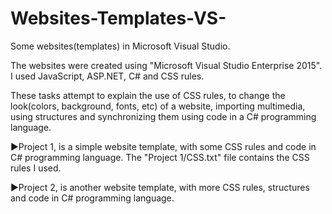 # Websites-Templates-VS-
 Some websites(templates) in Microsoft Visual Studio.

The websites were created using "Microsoft Visual Studio Enterprise 2015". I used JavaScript, ASP.NET, C# and CSS rules.

These tasks attempt to explain the use of CSS rules, to change the look(colors, background, fonts, etc) of a website,
importing multimedia, using structures and synchronizing them using code in a C# programming language.

►Project 1, is a simple website template, with some CSS rules and code in C# programming language.
 The "Project 1/CSS.txt" file contains the CSS rules I used.

►Project 2, is another website template, with more CSS rules, structures and code in C# programming language.